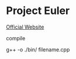 # Project Euler
[Official Website](https://projecteuler.net/)

compile

g++ -o ./bin/<name> filename.cpp
